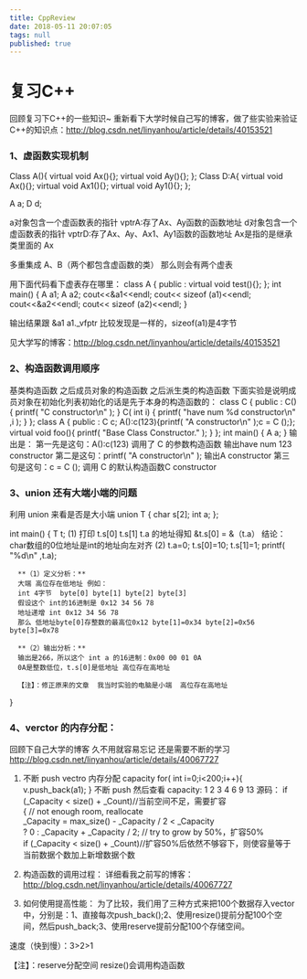```yaml
---
title: CppReview
date: 2018-05-11 20:07:05
tags: null
published: true
---
```


# 复习C++ 

回顾复习下C++的一些知识~
重新看下大学时候自己写的博客，做了些实验来验证C++的知识点：http://blog.csdn.net/linyanhou/article/details/40153521

<!-- more -->


### 1、虚函数实现机制
Class A(){
	virtual void Ax(){};
    virtual void Ay(){};
};
Class D:A{
	virtual void Ax(){};
	virtual void Ax1(){};
    virtual void Ay1(){};
};

A a;
D d;

a对象包含一个虚函数表的指针
vptrA:存了Ax、Ay函数的函数地址 
d对象包含一个虚函数表的指针
vptrD:存了Ax、Ay、Ax1、Ay1函数的函数地址 
Ax是指的是继承类里面的 Ax

多重集成 A、B（两个都包含虚函数的类） 那么则会有两个虚表 


用下面代码看下虚表存在哪里：
class A
{
public :
       virtual void test(){};
};
int main()
{
       A a1;
       A a2;
      cout<<&a1<<endl;
      cout<< sizeof (a1)<<endl;
      cout<<&a2<<endl;
      cout<< sizeof (a2)<<endl;
}


输出结果跟 &a1 a1._vfptr 比较发现是一样的，sizeof(a1)是4字节

见大学写的博客：http://blog.csdn.net/linyanhou/article/details/40153521

### 2、构造函数调用顺序
基类构造函数  之后成员对象的构造函数 之后派生类的构造函数
下面实验是说明成员对象在初始化列表初始化的话是先于本身的构造函数的：
class C
{
public :
      C()
      {
            printf( "C constructor\n" );
      }
      C( int i)
      {
            printf( "have num %d constructor\n" ,i );
      }
};
class A
{
public :
       C c;
      A():c(123){printf( "A constructor\n" );c = C ();};
       virtual void foo(){
            printf( "Base Class Constructor." );
      }
};
int main()
{
       A a;
}
输出是：
第一先是这句：A():c(123) 调用了 C 的参数构造函数 输出have num 123 constructor
第二是这句：printf( "A constructor\n" );  输出A constructor
第三句是这句：c = C (); 调用 C 的默认构造函数C constructor

### 3、union  还有大端小端的问题
利用 union 来看是否是大小端
union T
{
	char s[2];
    int a;
};

int main()
{
	T t;
    (1)
	打印 t.s[0]  t.s[1] t.a 的地址得知
    &t.s[0] = &（t.a）
    结论：char数组的0位地址是int的地址向左对齐
    (2)
      t.a=0;
      t.s[0]=10;
      t.s[1]=1;
      printf( "%d\n" ,t.a);
      
      **（1）定义分析：**
      大端 高位存在低地址 例如：
      int 4字节  byte[0] byte[1] byte[2] byte[3] 
      假设这个 int的16进制是 0x12 34 56 78
      地址递增 int 0x12 34 56 78 
      那么 低地址byte[0]存整数的最高位0x12 byte[1]=0x34 byte[2]=0x56 byte[3]=0x78
      
      **（2）输出分析：**
      输出是266，所以这个 int a 的16进制：0x00 00 01 0A 
      0A是整数低位，t.s[0]是低地址 高位存在高地址
      
      【注】：修正原来的文章  我当时实验的电脑是小端  高位存在高地址
      
      
      
}


### 4、verctor 的内存分配：
回顾下自己大学的博客 久不用就容易忘记 还是需要不断的学习
http://blog.csdn.net/linyanhou/article/details/40067727
1. 不断 push vectro 内存分配 capacity
for( int i=0;i<200;i++){
    v.push_back(a1);
}
不断 push 然后查看 capacity:
1 
2
3
4
6
9
13
源码：
if (_Capacity < size() + _Count)//当前空间不足，需要扩容  
            {   // not enough room, reallocate  
            _Capacity = max_size() - _Capacity / 2 < _Capacity  
                ? 0 : _Capacity + _Capacity / 2;    // try to grow by 50%，扩容50%  
            if (_Capacity < size() + _Count)//扩容50%后依然不够容下，则使容量等于当前数据个数加上新增数据个数
   
2. 构造函数的调用过程：
详细看我之前写的博客：
http://blog.csdn.net/linyanhou/article/details/40067727
   
3. 如何使用提高性能：
为了比较，我们用了三种方式来把100个数据存入vector中，分别是：1、直接每次push_back();2、使用resize()提前分配100个空间，然后push_back;3、使用reserve提前分配100个存储空间。

速度（快到慢）：3>2>1

【注】：reserve分配空间  resize()会调用构造函数